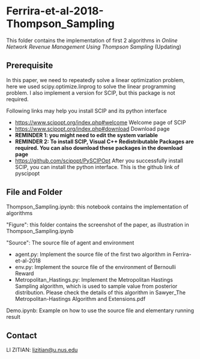# Ferrira-et-al-2018-Thompson_Sampling
This folder contains the implementation of first 2 algorithms in *Online Network Revenue Management Using Thompson Sampling* (Updating)

## Prerequisite

In this paper, we need to repeatedly solve a linear optimization problem, here we used scipy.optimize.linprog to solve the linear programming problem. I also implement a version for SCIP, but this package is not required.

Following links may help you install SCIP and its python interface

+ https://www.scipopt.org/index.php#welcome Welcome page of SCIP
+ https://www.scipopt.org/index.php#download Download page
+ **REMINDER 1: you might need to edit the system variable**
+ **REMINDER 2: To install SCIP, Visual C++ Redistributable Packages are required. You can also download these packages in the download page**
+ https://github.com/scipopt/PySCIPOpt After you successfully install SCIP, you can install the python interface. This is the github link of pyscipopt

## File and Folder

Thompson_Sampling.ipynb: this notebook contains the implementation of algorithms

"Figure": this folder contains the screenshot of the paper, as illustration in Thompson_Sampling.ipynb

"Source": The source file of agent and environment

+ agent.py: Implement the source file of the first two algorithm in Ferrira-et-al-2018
+ env.py: Implement the source file of the environment of Bernoulli Reward 
+ Metropolitan_Hastings.py: Implement the Metropolitan Hastings Sampling algorithm, which is used to sample value from posterior distribution. Please check the details of this algorithm in Sawyer_The Metropolitan-Hastings Algorithm and Extensions.pdf

Demo.ipynb: Example on how to use the source file and elementary running result

## Contact

LI ZITIAN: lizitian@u.nus.edu
